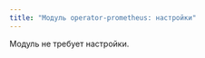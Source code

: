 ```yaml
---
title: "Модуль operator-prometheus: настройки"
---
```


Модуль не требует настройки.

<!-- SCHEMA -->
